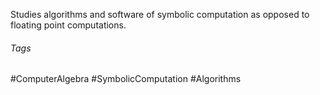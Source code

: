 Studies algorithms and software of symbolic computation as opposed to floating point computations.

###### Tags
#ComputerAlgebra #SymbolicComputation #Algorithms
